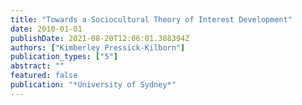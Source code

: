 ```yaml
---
title: "Towards a Sociocultural Theory of Interest Development"
date: 2010-01-01
publishDate: 2021-08-20T12:06:01.388394Z
authors: ["Kimberley Pressick-Kilborn"]
publication_types: ["5"]
abstract: ""
featured: false
publication: "*University of Sydney*"
---
```


